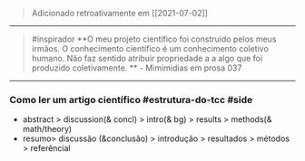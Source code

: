 > Adicionado retroativamente em [[2021-07-02]]
---

> #inspirador **O meu projeto científico foi construido pelos meus irmãos. O conhecimento científico é um conhecimento coletivo humano. Não faz sentido atribuir propriedade a a algo que foi produzido coletivamente.  **
\- Mimimidias em prosa 037

---

### Como ler um artigo científico #estrutura-do-tcc #side 
* abstract > discussion(& concl) > intro(& bg) > results > methods(& math/theory)
* resumo> discussão (&conclusão) > introdução > resultados > métodos > referêncial